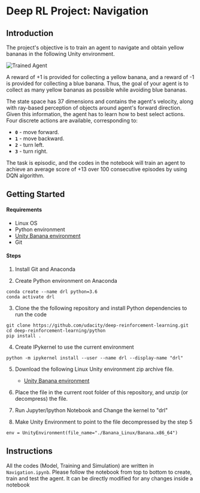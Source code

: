 [//]: # (Image References)

[image1]: https://user-images.githubusercontent.com/10624937/42135619-d90f2f28-7d12-11e8-8823-82b970a54d7e.gif "Trained Agent"

# Deep RL Project: Navigation

## Introduction

The project's objective is to train an agent to navigate and obtain yellow bananas in the following Unity environment.

![Trained Agent][image1]

A reward of +1 is provided for collecting a yellow banana, and a reward of -1 is provided for collecting a blue banana.  Thus, the goal of your agent is to collect as many yellow bananas as possible while avoiding blue bananas.  

The state space has 37 dimensions and contains the agent's velocity, along with ray-based perception of objects around agent's forward direction.  Given this information, the agent has to learn how to best select actions.  Four discrete actions are available, corresponding to:
- **`0`** - move forward.
- **`1`** - move backward.
- **`2`** - turn left.
- **`3`** - turn right.

The task is episodic, and the codes in the notebook will train an agent to achieve an average score of +13 over 100 consecutive episodes by using DQN algorithm.


## Getting Started

#### Requirements
- Linux OS
- Python environment
- [Unity Banana environment](https://s3-us-west-1.amazonaws.com/udacity-drlnd/P1/Banana/Banana_Linux.zip)
- Git

#### Steps

1. Install Git and Anaconda

2. Create Python environment on Anaconda
```
conda create --name drl python=3.6
conda activate drl
```

3. Clone the the following repository and install Python dependencies to run the code
```
git clone https://github.com/udacity/deep-reinforcement-learning.git
cd deep-reinforcement-learning/python
pip install .
```

4. Create IPykernel to use the current environment
```
python -m ipykernel install --user --name drl --display-name "drl"
```

5. Download the following Linux Unity environment zip archive file.
    - [Unity Banana environment](https://s3-us-west-1.amazonaws.com/udacity-drlnd/P1/Banana/Banana_Linux.zip)  

6. Place the file in the current root folder of this repository, and unzip (or decompress) the file. 

7. Run Jupyter/Ipython Notebook and Change the kernel to "drl"

8. Make Unity Environment to point to the file decompressed by the step 5
```
env = UnityEnvironment(file_name="./Banana_Linux/Banana.x86_64")
```


## Instructions

All the codes (Model, Training and Simulation) are written in `Navigation.ipynb`. Please follow the notebook from top to bottom to create, train and test the agent.
It can be directly modified for any changes inside a notebook